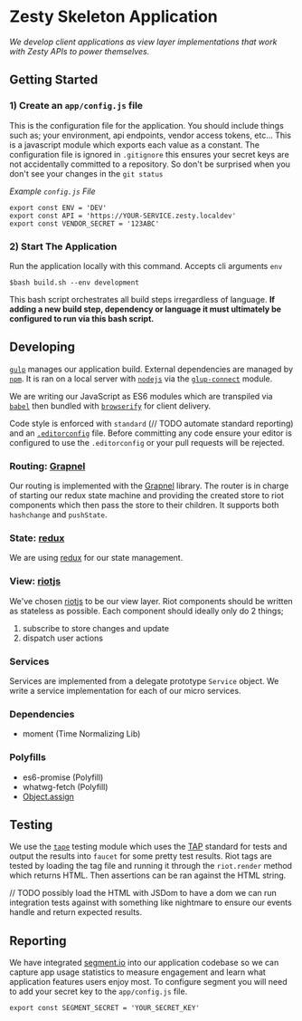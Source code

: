 # Zesty Skeleton Application
_We develop client applications as view layer implementations that work with Zesty APIs to power themselves._

## Getting Started

### 1) Create an `app/config.js` file

This is the configuration file for the application. You should include things such as; your environment, api endpoints, vendor access tokens, etc... This is a javascript module which exports each value as a constant. The configuration file is ignored in `.gitignore` this ensures your secret keys are not accidentally committed to a repository. So don't be surprised when you don't see your changes in the `git status`

_Example `config.js` File_

	export const ENV = 'DEV'
	export const API = 'https://YOUR-SERVICE.zesty.localdev'
	export const VENDOR_SECRET = '123ABC'

### 2) Start The Application

Run the application locally with this command. Accepts cli arguments `env`

	$bash build.sh --env development

This bash script orchestrates all build steps irregardless of language. __If adding a new build step, dependency or language it must ultimately be configured to run via this bash script.__ 


## Developing

[`gulp`][gulp] manages our application build. External dependencies are managed by [`npm`][npm]. It is ran on a local server with [`nodejs`][node] via the [`glup-connect`][connect] module.

We are writing our JavaScript as ES6 modules which are transpiled via [`babel`][babel] then bundled with [`browserify`][browserify] for client delivery.

Code style is enforced with `standard` (// TODO automate standard reporting) and an [`.editorconfig`][editorconfig] file. Before committing any code ensure your editor is configured to use the `.editorconfig` or your pull requests will be rejected.

### Routing: [Grapnel][grapnel]

Our routing is implemented with the [Grapnel][grapnel] library. The router is in charge of starting our redux state machine and providing the created store to riot components which then pass the store to their children. It supports both `hashchange` and `pushState`.

### State: [redux][redux]

We are using [redux][redux] for our state management.

### View: [riotjs][riot]

We've chosen [riotjs][riot] to be our view layer. Riot components should be written as stateless as possible. Each component should ideally only do 2 things;

1. subscribe to store changes and update
2. dispatch user actions

### Services

Services are implemented from a delegate prototype `Service` object. We write a service implementation for each of our micro services.

### Dependencies 

- moment (Time Normalizing Lib)

### Polyfills

- es6-promise (Polyfill)
- whatwg-fetch (Polyfill)
- [Object.assign][object.assign]


## Testing

We use the [`tape`][tape] testing module which uses the [TAP][TAP] standard for tests and output the results into `faucet` for some pretty test results. Riot tags are tested by loading the tag file and running it through the `riot.render` method which returns HTML. Then assertions can be ran against the HTML string.

// TODO possibly load the HTML with JSDom to have a dom we can run integration tests against with something like nightmare to ensure our events handle and return expected results.


## Reporting

We have integrated [segment.io][segment] into our application codebase so we can capture app usage statistics to measure engagement and learn what application features users enjoy most. To configure segment you will need to add your secret key to the `app/config.js` file.

	export const SEGMENT_SECRET = 'YOUR_SECRET_KEY'


[TAP]: https://testanything.org/tap-specification.html
[tape]: https://github.com/substack/tape
[gulp]: http://gulpjs.com/
[npm]: https://www.npmjs.com/
[node]: https://nodejs.org/
[riot]: http://riotjs.com/
[connect]: https://www.npmjs.com/package/gulp-connect
[babel]: https://babeljs.io/
[editorconfig]: http://editorconfig.org/
[browserify]: http://browserify.org/
[segment]: http://segment.io
[redux]: http://rackt.github.io/redux/index.html
[grapnel]: https://www.npmjs.com/package/grapnel
[object.assign]: [https://developer.mozilla.org/en-US/docs/Web/JavaScript/Reference/Global_Objects/Object/assign#Polyfill]
